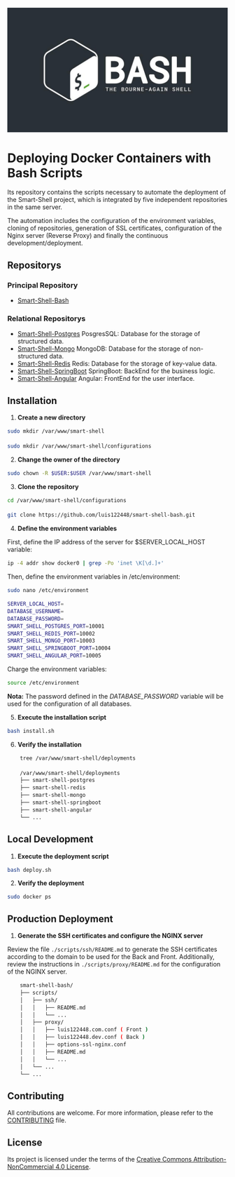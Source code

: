![Logo del Projecto](./resources/logo.png)

# Deploying Docker Containers with Bash Scripts

Its repository contains the scripts necessary to automate the deployment of the Smart-Shell project, which is integrated by five independent repositories in the same server.

The automation includes the configuration of the environment variables, cloning of repositories, generation of SSL certificates, configuration of the Nginx server (Reverse Proxy) and finally the continuous development/deployment.
  
## Repositorys

### Principal Repository
- [Smart-Shell-Bash](https://github.com/luis122448/smart-shell-bash)

### Relational Repositorys

- [Smart-Shell-Postgres](https://github.com/luis122448/smart-shell-postgres)
PosgresSQL: Database for the storage of structured data.
- [Smart-Shell-Mongo](https://github.com/luis122448/smart-shell-mongo)
MongoDB: Database for the storage of non-structured data.
- [Smart-Shell-Redis](https://github.com/luis122448/smart-shell-redis)
Redis: Database for the storage of key-value data.
- [Smart-Shell-SpringBoot](https://github.com/luis122448/smart-shell-springboot)
SpringBoot: BackEnd for the business logic.
- [Smart-Shell-Angular](https://github.com/luis122448/smart-shell-angular)
Angular: FrontEnd for the user interface.

## Installation

1. **Create a new directory**

```bash
sudo mkdir /var/www/smart-shell

sudo mkdir /var/www/smart-shell/configurations
```

2. **Change the owner of the directory**
   
```bash
sudo chown -R $USER:$USER /var/www/smart-shell
```

3. **Clone the repository**
   
```bash
cd /var/www/smart-shell/configurations

git clone https://github.com/luis122448/smart-shell-bash.git
```

4. **Define the environment variables**
    
First, define the IP address of the server for $SERVER_LOCAL_HOST variable:
    
```bash
ip -4 addr show docker0 | grep -Po 'inet \K[\d.]+' 
```

Then, define the environment variables in /etc/environment:

```bash
sudo nano /etc/environment
```

```bash
SERVER_LOCAL_HOST=
DATABASE_USERNAME=
DATABASE_PASSWORD=
SMART_SHELL_POSTGRES_PORT=10001
SMART_SHELL_REDIS_PORT=10002
SMART_SHELL_MONGO_PORT=10003
SMART_SHELL_SPRINGBOOT_PORT=10004
SMART_SHELL_ANGULAR_PORT=10005
```

Charge the environment variables:

```bash
source /etc/environment
```

**Nota:** The password defined in the *DATABASE_PASSWORD* variable will be used for the configuration of all databases.

5. **Execute the installation script**
    
```bash
bash install.sh
```

6. **Verify the installation**
    
```bash
    tree /var/www/smart-shell/deployments

    /var/www/smart-shell/deployments
    ├── smart-shell-postgres
    ├── smart-shell-redis
    ├── smart-shell-mongo
    ├── smart-shell-springboot
    ├── smart-shell-angular
    └── ...
```

## Local Development

1. **Execute the deployment script**
    
```bash
bash deploy.sh
```

2. **Verify the deployment**
    
```bash
sudo docker ps
```

## Production Deployment

1. **Generate the SSH certificates and configure the NGINX server**

Review the file `./scripts/ssh/README.md` to generate the SSH certificates according to the domain to be used for the Back and Front.
Additionally, review the instructions in `./scripts/proxy/README.md` for the configuration of the NGINX server.

```bash
    smart-shell-bash/
    ├── scripts/
    │   ├── ssh/
    │   │   ├── README.md
    │   │   └── ...
    │   ├── proxy/
    │   │   ├── luis122448.com.conf ( Front )
    │   │   ├── luis122448.dev.conf ( Back )
    │   │   ├── options-ssl-nginx.conf
    │   │   ├── README.md
    │   │   └── ...
    │   └── ...
    └── ...
```

## Contributing

All contributions are welcome. For more information, please refer to the [CONTRIBUTING](./CONTRIBUTING.md) file.

## License

Its project is licensed under the terms of the [Creative Commons Attribution-NonCommercial 4.0 License](./LICENSE).